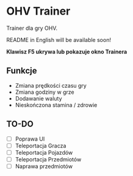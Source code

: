 # OHV Trainer
Trainer dla gry OHV.

README in English will be available soon!

**Klawisz F5 ukrywa lub pokazuje okno Trainera**

## Funkcje

- Zmiana prędkości czasu gry
- Zmiana godziny w grze
- Dodawanie waluty
- Nieskończona stamina / zdrowie

## TO-DO
- [ ]  Poprawa UI
- [ ]  Teleportacja Gracza
- [ ]  Teleportacja Pojazdów
- [ ]  Teleportacja Przedmiotów
- [ ]  Naprawa przedmiotów
